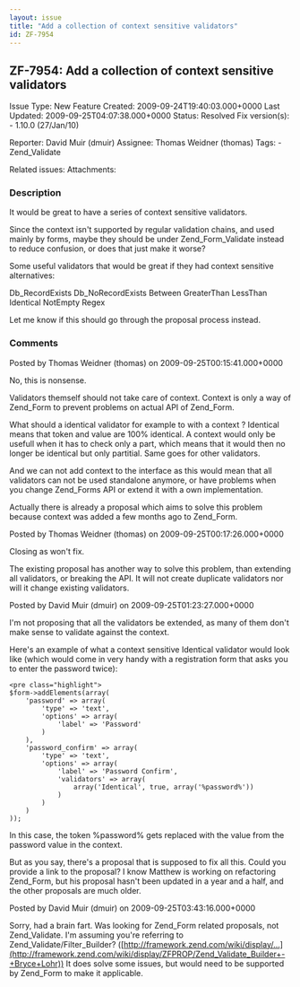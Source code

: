 ```yaml
---
layout: issue
title: "Add a collection of context sensitive validators"
id: ZF-7954
---
```


ZF-7954: Add a collection of context sensitive validators
---------------------------------------------------------

 Issue Type: New Feature Created: 2009-09-24T19:40:03.000+0000 Last Updated: 2009-09-25T04:07:38.000+0000 Status: Resolved Fix version(s): - 1.10.0 (27/Jan/10)
 
 Reporter:  David Muir (dmuir)  Assignee:  Thomas Weidner (thomas)  Tags: - Zend\_Validate
 
 Related issues: 
 Attachments: 
### Description

It would be great to have a series of context sensitive validators.

Since the context isn't supported by regular validation chains, and used mainly by forms, maybe they should be under Zend\_Form\_Validate instead to reduce confusion, or does that just make it worse?

Some useful validators that would be great if they had context sensitive alternatives:

Db\_RecordExists Db\_NoRecordExists Between GreaterThan LessThan Identical NotEmpty Regex

Let me know if this should go through the proposal process instead.

 

 

### Comments

Posted by Thomas Weidner (thomas) on 2009-09-25T00:15:41.000+0000

No, this is nonsense.

Validators themself should not take care of context. Context is only a way of Zend\_Form to prevent problems on actual API of Zend\_Form.

What should a identical validator for example to with a context ? Identical means that token and value are 100% identical. A context would only be usefull when it has to check only a part, which means that it would then no longer be identical but only partitial. Same goes for other validators.

And we can not add context to the interface as this would mean that all validators can not be used standalone anymore, or have problems when you change Zend\_Forms API or extend it with a own implementation.

Actually there is already a proposal which aims to solve this problem because context was added a few months ago to Zend\_Form.

 

 

Posted by Thomas Weidner (thomas) on 2009-09-25T00:17:26.000+0000

Closing as won't fix.

The existing proposal has another way to solve this problem, than extending all validators, or breaking the API. It will not create duplicate validators nor will it change existing validators.

 

 

Posted by David Muir (dmuir) on 2009-09-25T01:23:27.000+0000

I'm not proposing that all the validators be extended, as many of them don't make sense to validate against the context.

Here's an example of what a context sensitive Identical validator would look like (which would come in very handy with a registration form that asks you to enter the password twice):

 
    <pre class="highlight">
    $form->addElements(array(
        'password' => array(
            'type' => 'text',
            'options' => array(
                'label' => 'Password'
            )
        ),
        'password_confirm' => array(
            'type' => 'text',
            'options' => array(
                'label' => 'Password Confirm',
                'validators' => array(
                    array('Identical', true, array('%password%'))
                )
            )
        )
    ));


In this case, the token %password% gets replaced with the value from the password value in the context.

But as you say, there's a proposal that is supposed to fix all this. Could you provide a link to the proposal? I know Matthew is working on refactoring Zend\_Form, but his proposal hasn't been updated in a year and a half, and the other proposals are much older.

 

 

Posted by David Muir (dmuir) on 2009-09-25T03:43:16.000+0000

Sorry, had a brain fart. Was looking for Zend\_Form related proposals, not Zend\_Validate. I'm assuming you're referring to Zend\_Validate/Filter\_Builder? ([http://framework.zend.com/wiki/display/…](http://framework.zend.com/wiki/display/ZFPROP/Zend_Validate_Builder+-+Bryce+Lohr)) It does solve some issues, but would need to be supported by Zend\_Form to make it applicable.

 

 